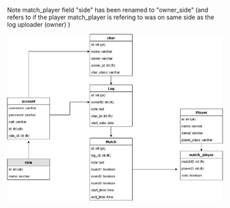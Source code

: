 Note match_player field "side" has been renamed to "owner_side" (and refers to if the player match_player is refering to was on same side as the log uploader (owner) )  

![database](/documentation/data.png)
